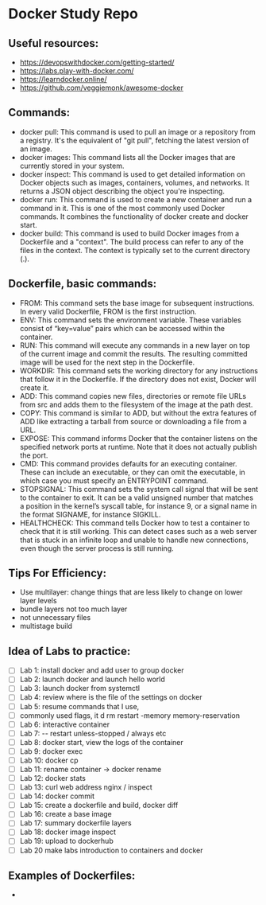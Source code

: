 # Docker Study Repo
## Useful resources:
- https://devopswithdocker.com/getting-started/
- https://labs.play-with-docker.com/
- https://learndocker.online/
- https://github.com/veggiemonk/awesome-docker


## Commands:
- docker pull: This command is used to pull an image or a repository from a registry. It's the equivalent of "git pull", fetching the latest version of an image.
- docker images: This command lists all the Docker images that are currently stored in your system.
- docker inspect: This command is used to get detailed information on Docker objects such as images, containers, volumes, and networks. It returns a JSON object describing the object you're inspecting.
- docker run: This command is used to create a new container and run a command in it. This is one of the most commonly used Docker commands. It combines the functionality of docker create and docker start.
- docker build: This command is used to build Docker images from a Dockerfile and a "context". The build process can refer to any of the files in the context. The context is typically set to the current directory (.).

## Dockerfile, basic commands:
- FROM: This command sets the base image for subsequent instructions. In every valid Dockerfile, FROM is the first instruction.
- ENV: This command sets the environment variable. These variables consist of “key=value” pairs which can be accessed within the container.
- RUN: This command will execute any commands in a new layer on top of the current image and commit the results. The resulting committed image will be used for the next step in the Dockerfile.
- WORKDIR: This command sets the working directory for any instructions that follow it in the Dockerfile. If the directory does not exist, Docker will create it.
- ADD: This command copies new files, directories or remote file URLs from src and adds them to the filesystem of the image at the path dest.
- COPY: This command is similar to ADD, but without the extra features of ADD like extracting a tarball from source or downloading a file from a URL.
- EXPOSE: This command informs Docker that the container listens on the specified network ports at runtime. Note that it does not actually publish the port.
- CMD: This command provides defaults for an executing container. These can include an executable, or they can omit the executable, in which case you must specify an ENTRYPOINT command.
- STOPSIGNAL: This command sets the system call signal that will be sent to the container to exit. It can be a valid unsigned number that matches a position in the kernel’s syscall table, for instance 9, or a signal name in the format SIGNAME, for instance SIGKILL.
- HEALTHCHECK: This command tells Docker how to test a container to check that it is still working. This can detect cases such as a web server that is stuck in an infinite loop and unable to handle new connections, even though the server process is still running.

## Tips For Efficiency:
- Use multilayer: change things that are less likely to change on lower layer levels
- bundle layers not too much layer
- not unnecessary files
- multistage build 

## Idea of Labs to practice:
- [ ] Lab 1: install docker and add user to group docker
- [ ] Lab 2: launch docker and launch hello world
- [ ] Lab 3: launch docker from systemctl
- [ ] Lab 4: review where is the file of the settings on docker
- [ ] Lab 5: resume commands that I use, 
- [ ] commonly used flags, it d rm restart -memory memory-reservation
- [ ] Lab 6: interactive container
- [ ] Lab 7: -- restart unless-stopped / always etc
- [ ] Lab 8: docker start, view the logs of the container
- [ ] Lab 9: docker exec
- [ ] Lab 10: docker cp
- [ ] Lab 11: rename container -> docker rename
- [ ] Lab 12: docker stats
- [ ] Lab 13: curl web address nginx / inspect
- [ ] Lab 14: docker commit 
- [ ] Lab 15: create a dockerfile and build, docker diff
- [ ] Lab 16: create a base image
- [ ] Lab 17: summary dockerfile layers
- [ ] Lab 18: docker image inspect
- [ ] Lab 19: upload to dockerhub
- [ ] Lab 20 make labs introduction to containers and docker

## Examples of Dockerfiles:
- 